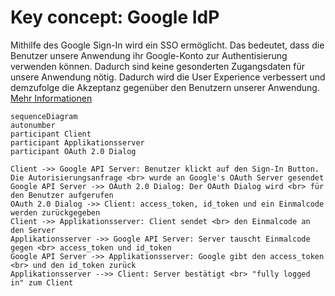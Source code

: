 # Key concept: Google IdP  
Mithilfe des Google Sign-In wird ein SSO ermöglicht. Das bedeutet, dass die Benutzer unsere Anwendung ihr Google-Konto zur Authentisierung verwenden können. Dadurch sind keine gesonderten Zugangsdaten für unsere Anwendung nötig. Dadurch wird die User Experience verbessert und demzufolge die Akzeptanz gegenüber den Benutzern unserer Anwendung. [Mehr Informationen](https://developers.google.com/identity/sign-in/web/server-side-flow)

```mermaid
sequenceDiagram
autonumber
participant Client
participant Applikationsserver
participant OAuth 2.0 Dialog

Client ->> Google API Server: Benutzer klickt auf den Sign-In Button. Die Autorisierungsanfrage <br> wurde an Google's OAuth Server gesendet
Google API Server ->> OAuth 2.0 Dialog: Der OAuth Dialog wird <br> für den Benutzer aufgerufen
OAuth 2.0 Dialog ->> Client: access_token, id_token und ein Einmalcode werden zurückgegeben
Client ->> Applikationsserver: Client sendet <br> den Einmalcode an den Server
Applikationsserver ->> Google API Server: Server tauscht Einmalcode gegen <br> access_token und id_token 
Google API Server ->> Applikationsserver: Google gibt den access_token <br> und den id_token zurück
Applikationsserver -->> Client: Server bestätigt <br> "fully logged in" zum Client
```
